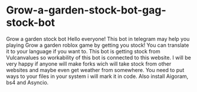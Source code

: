 # Grow-a-garden-stock-bot-gag-stock-bot
Grow a garden stock bot
Hello everyone!
This bot in telegram may help you playing Grow a garden roblox game by getting you stock! You can translate it to your language if you want to.
This bot is getting stock from Vulcanvalues so workability of this bot is connected to this website.
I will be very happy if anyone will make forks wich will take stock from other websites and maybe even get weather from somewhere.
You need to put ways to your files in your system i will mark it in code.
Also install Aigoram, bs4 and Asyncio.
